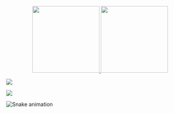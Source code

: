 <div align="center">
  <a href="https://github.com/giulianobre">
  <img height="180em" src="https://github-readme-stats.vercel.app/api?username=giulianobre&show_icons=true&theme=dracula&include_all_commits=true&count_private=true"/>
  <img height="180em" src="https://github-readme-stats.vercel.app/api/top-langs/?username=giulianobre&layout=compact&langs_count=7&theme=dracula"/>
</div>
  
  <div> 
  
  <a href="https://instagram.com/giuliaanobre" target="_blank"><img src="https://img.shields.io/badge/-Instagram-%23E4405F?style=for-the-badge&logo=instagram&logoColor=white" target="_blank"></a>

  <a href = "mailto:giuliarnobre@gmail.com"><img src="https://img.shields.io/badge/-Gmail-%23333?style=for-the-badge&logo=gmail&logoColor=white" target="_blank"></a>
  
 ![Snake animation](https://github.com/giulianobre/giulianobre/blob/output/github-contribution-grid-snake.svg)
 
</div>
  
 
</div>
